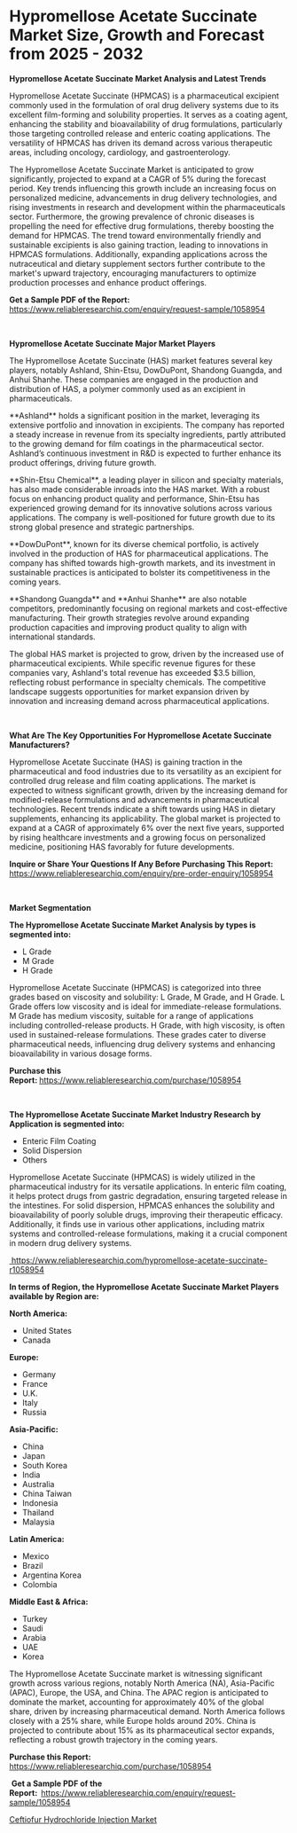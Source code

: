 <p><h1>Hypromellose Acetate Succinate Market Size, Growth and Forecast from 2025 - 2032</h1></p><p><strong>Hypromellose Acetate Succinate Market Analysis and Latest Trends</strong></p>
<p><p>Hypromellose Acetate Succinate (HPMCAS) is a pharmaceutical excipient commonly used in the formulation of oral drug delivery systems due to its excellent film-forming and solubility properties. It serves as a coating agent, enhancing the stability and bioavailability of drug formulations, particularly those targeting controlled release and enteric coating applications. The versatility of HPMCAS has driven its demand across various therapeutic areas, including oncology, cardiology, and gastroenterology.</p><p>The Hypromellose Acetate Succinate Market is anticipated to grow significantly, projected to expand at a CAGR of 5% during the forecast period. Key trends influencing this growth include an increasing focus on personalized medicine, advancements in drug delivery technologies, and rising investments in research and development within the pharmaceuticals sector. Furthermore, the growing prevalence of chronic diseases is propelling the need for effective drug formulations, thereby boosting the demand for HPMCAS. The trend toward environmentally friendly and sustainable excipients is also gaining traction, leading to innovations in HPMCAS formulations. Additionally, expanding applications across the nutraceutical and dietary supplement sectors further contribute to the market's upward trajectory, encouraging manufacturers to optimize production processes and enhance product offerings.</p></p>
<p><strong>Get a Sample PDF of the Report:&nbsp;</strong> <a href="https://www.reliableresearchiq.com/enquiry/request-sample/1058954?utm_campaign=2335&utm_medium=2&utm_source=Github&utm_content=ia&utm_term=08032025&utm_id=hypromellose-acetate-succinate">https://www.reliableresearchiq.com/enquiry/request-sample/1058954</a></p>
<p>&nbsp;</p>
<p><strong>Hypromellose Acetate Succinate Major Market Players</strong></p>
<p><p>The Hypromellose Acetate Succinate (HAS) market features several key players, notably Ashland, Shin-Etsu, DowDuPont, Shandong Guangda, and Anhui Shanhe. These companies are engaged in the production and distribution of HAS, a polymer commonly used as an excipient in pharmaceuticals.</p><p>**Ashland** holds a significant position in the market, leveraging its extensive portfolio and innovation in excipients. The company has reported a steady increase in revenue from its specialty ingredients, partly attributed to the growing demand for film coatings in the pharmaceutical sector. Ashland’s continuous investment in R&D is expected to further enhance its product offerings, driving future growth.</p><p>**Shin-Etsu Chemical**, a leading player in silicon and specialty materials, has also made considerable inroads into the HAS market. With a robust focus on enhancing product quality and performance, Shin-Etsu has experienced growing demand for its innovative solutions across various applications. The company is well-positioned for future growth due to its strong global presence and strategic partnerships.</p><p>**DowDuPont**, known for its diverse chemical portfolio, is actively involved in the production of HAS for pharmaceutical applications. The company has shifted towards high-growth markets, and its investment in sustainable practices is anticipated to bolster its competitiveness in the coming years.</p><p>**Shandong Guangda** and **Anhui Shanhe** are also notable competitors, predominantly focusing on regional markets and cost-effective manufacturing. Their growth strategies revolve around expanding production capacities and improving product quality to align with international standards.</p><p>The global HAS market is projected to grow, driven by the increased use of pharmaceutical excipients. While specific revenue figures for these companies vary, Ashland's total revenue has exceeded $3.5 billion, reflecting robust performance in specialty chemicals. The competitive landscape suggests opportunities for market expansion driven by innovation and increasing demand across pharmaceutical applications.</p></p>
<p>&nbsp;</p>
<p><strong>What Are The Key Opportunities For Hypromellose Acetate Succinate Manufacturers?</strong></p>
<p><p>Hypromellose Acetate Succinate (HAS) is gaining traction in the pharmaceutical and food industries due to its versatility as an excipient for controlled drug release and film coating applications. The market is expected to witness significant growth, driven by the increasing demand for modified-release formulations and advancements in pharmaceutical technologies. Recent trends indicate a shift towards using HAS in dietary supplements, enhancing its applicability. The global market is projected to expand at a CAGR of approximately 6% over the next five years, supported by rising healthcare investments and a growing focus on personalized medicine, positioning HAS favorably for future developments.</p></p>
<p><strong>Inquire or Share Your Questions If Any Before Purchasing This Report:</strong> <a href="https://www.reliableresearchiq.com/enquiry/pre-order-enquiry/1058954?utm_campaign=2335&utm_medium=2&utm_source=Github&utm_content=ia&utm_term=08032025&utm_id=hypromellose-acetate-succinate">https://www.reliableresearchiq.com/enquiry/pre-order-enquiry/1058954</a></p>
<p>&nbsp;</p>
<p><strong>Market Segmentation</strong></p>
<p><strong>The Hypromellose Acetate Succinate Market Analysis by types is segmented into:</strong></p>
<p><ul><li>L Grade</li><li>M Grade</li><li>H Grade</li></ul></p>
<p><p>Hypromellose Acetate Succinate (HPMCAS) is categorized into three grades based on viscosity and solubility: L Grade, M Grade, and H Grade. L Grade offers low viscosity and is ideal for immediate-release formulations. M Grade has medium viscosity, suitable for a range of applications including controlled-release products. H Grade, with high viscosity, is often used in sustained-release formulations. These grades cater to diverse pharmaceutical needs, influencing drug delivery systems and enhancing bioavailability in various dosage forms.</p></p>
<p><strong>Purchase this Report:&nbsp;</strong><a href="https://www.reliableresearchiq.com/purchase/1058954?utm_campaign=2335&utm_medium=2&utm_source=Github&utm_content=ia&utm_term=08032025&utm_id=hypromellose-acetate-succinate">https://www.reliableresearchiq.com/purchase/1058954</a></p>
<p>&nbsp;</p>
<p><strong>The Hypromellose Acetate Succinate Market Industry Research by Application is segmented into:</strong></p>
<p><ul><li>Enteric Film Coating</li><li>Solid Dispersion</li><li>Others</li></ul></p>
<p><p>Hypromellose Acetate Succinate (HPMCAS) is widely utilized in the pharmaceutical industry for its versatile applications. In enteric film coating, it helps protect drugs from gastric degradation, ensuring targeted release in the intestines. For solid dispersion, HPMCAS enhances the solubility and bioavailability of poorly soluble drugs, improving their therapeutic efficacy. Additionally, it finds use in various other applications, including matrix systems and controlled-release formulations, making it a crucial component in modern drug delivery systems.</p></p>
<p><a href="https://www.reliableresearchiq.com/hypromellose-acetate-succinate-r1058954?utm_campaign=2335&utm_medium=2&utm_source=Github&utm_content=ia&utm_term=08032025&utm_id=hypromellose-acetate-succinate">&nbsp;https://www.reliableresearchiq.com/hypromellose-acetate-succinate-r1058954</a></p>
<p><strong>In terms of Region, the Hypromellose Acetate Succinate Market Players available by Region are:</strong></p>
<p>
    <p> <strong> North America: </strong>
        <ul>
            <li>United States</li>
            <li>Canada</li>
        </ul>
        </p> 
    <p> <strong> Europe: </strong>
        <ul>
            <li>Germany</li>
            <li>France</li>
            <li>U.K.</li>
            <li>Italy</li>
            <li>Russia</li>
        </ul>
        </p> 
    <p> <strong> Asia-Pacific: </strong>
        <ul>
            <li>China</li>
            <li>Japan</li>
            <li>South Korea</li>
            <li>India</li>
            <li>Australia</li>
            <li>China Taiwan</li>
            <li>Indonesia</li>
            <li>Thailand</li>
            <li>Malaysia</li>
        </ul>
        </p> 
    <p> <strong> Latin America: </strong>
        <ul>
            <li>Mexico</li>
            <li>Brazil</li>
            <li>Argentina Korea</li>
            <li>Colombia</li>
        </ul>
        </p> 
    <p> <strong> Middle East & Africa: </strong>
        <ul>
            <li>Turkey</li>
            <li>Saudi</li>
            <li>Arabia</li>
            <li>UAE</li>
            <li>Korea</li>
        </ul>
    </p>
    </p>
<p><p>The Hypromellose Acetate Succinate market is witnessing significant growth across various regions, notably North America (NA), Asia-Pacific (APAC), Europe, the USA, and China. The APAC region is anticipated to dominate the market, accounting for approximately 40% of the global share, driven by increasing pharmaceutical demand. North America follows closely with a 25% share, while Europe holds around 20%. China is projected to contribute about 15% as its pharmaceutical sector expands, reflecting a robust growth trajectory in the coming years.</p></p>
<p><strong>Purchase this Report: </strong><a href="https://www.reliableresearchiq.com/purchase/1058954?utm_campaign=2335&utm_medium=2&utm_source=Github&utm_content=ia&utm_term=08032025&utm_id=hypromellose-acetate-succinate">https://www.reliableresearchiq.com/purchase/1058954</a></p>
<p>&nbsp;<strong>Get a Sample PDF of the Report:&nbsp;&nbsp;</strong><a href="https://www.reliableresearchiq.com/enquiry/request-sample/1058954?utm_campaign=2335&utm_medium=2&utm_source=Github&utm_content=ia&utm_term=08032025&utm_id=hypromellose-acetate-succinate">https://www.reliableresearchiq.com/enquiry/request-sample/1058954</a></p>
<p><strong></strong></p>
<p><p><a href="https://github.com/jerhoskinson197676/Market-Research-Report-List-1/blob/main/ceftiofur-hydrochloride-injection-market.md?utm_campaign=2335&utm_medium=2&utm_source=Github&utm_content=ia&utm_term=08032025&utm_id=hypromellose-acetate-succinate">Ceftiofur Hydrochloride Injection Market</a></p></p>